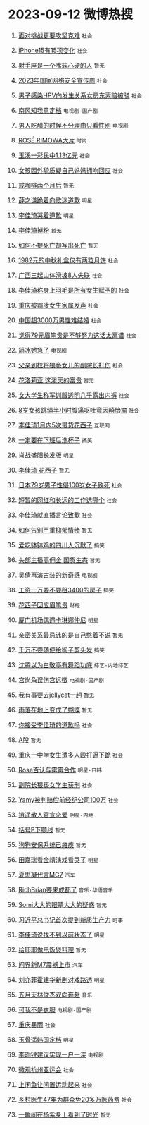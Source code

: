 # 2023-09-12 微博热搜 
1. [面对挑战更要攻坚克难](https://m.weibo.cn/search?containerid=100103type%3D1%26t%3D10%26q%3D%23%E9%9D%A2%E5%AF%B9%E6%8C%91%E6%88%98%E6%9B%B4%E8%A6%81%E6%94%BB%E5%9D%9A%E5%85%8B%E9%9A%BE%23&stream_entry_id=51&isnewpage=1&extparam=seat%3D1%26stream_entry_id%3D51%26c_type%3D51%26dgr%3D0%26cate%3D10103%26pos%3D0%26filter_type%3Drealtimehot%26display_time%3D1694469863%26pre_seqid%3D169446986375606468161) `社会` 

2. [iPhone15有15项变化](https://m.weibo.cn/search?containerid=100103type%3D1%26t%3D10%26q%3D%23iPhone15%E6%9C%8915%E9%A1%B9%E5%8F%98%E5%8C%96%23&stream_entry_id=31&isnewpage=1&extparam=seat%3D1%26stream_entry_id%3D31%26band_rank%3D1%26realpos%3D1%26flag%3D0%26lcate%3D5001%26c_type%3D31%26dgr%3D0%26cate%3D5001%26filter_type%3Drealtimehot%26pos%3D0%26q%3D%2523iPhone15%25E6%259C%258915%25E9%25A1%25B9%25E5%258F%2598%25E5%258C%2596%2523%26display_time%3D1694469863%26pre_seqid%3D169446986375606468161) `社会` 

3. [射手座是一个嘴软心硬的人](https://m.weibo.cn/search?containerid=100103type%3D1%26t%3D10%26q%3D%E5%B0%84%E6%89%8B%E5%BA%A7%E6%98%AF%E4%B8%80%E4%B8%AA%E5%98%B4%E8%BD%AF%E5%BF%83%E7%A1%AC%E7%9A%84%E4%BA%BA&stream_entry_id=31&isnewpage=1&extparam=seat%3D1%26stream_entry_id%3D31%26band_rank%3D2%26realpos%3D2%26flag%3D0%26lcate%3D5001%26c_type%3D31%26dgr%3D0%26cate%3D5001%26filter_type%3Drealtimehot%26pos%3D1%26q%3D%25E5%25B0%2584%25E6%2589%258B%25E5%25BA%25A7%25E6%2598%25AF%25E4%25B8%2580%25E4%25B8%25AA%25E5%2598%25B4%25E8%25BD%25AF%25E5%25BF%2583%25E7%25A1%25AC%25E7%259A%2584%25E4%25BA%25BA%26display_time%3D1694469863%26pre_seqid%3D169446986375606468161) `暂无` 

4. [2023年国家网络安全宣传周](https://m.weibo.cn/search?containerid=100103type%3D1%26t%3D10%26q%3D%232023%E5%B9%B4%E5%9B%BD%E5%AE%B6%E7%BD%91%E7%BB%9C%E5%AE%89%E5%85%A8%E5%AE%A3%E4%BC%A0%E5%91%A8%23&stream_entry_id=31&isnewpage=1&extparam=seat%3D1%26stream_entry_id%3D31%26band_rank%3D3%26realpos%3D3%26flag%3D0%26lcate%3D5001%26c_type%3D31%26dgr%3D0%26cate%3D5001%26filter_type%3Drealtimehot%26pos%3D2%26q%3D%25232023%25E5%25B9%25B4%25E5%259B%25BD%25E5%25AE%25B6%25E7%25BD%2591%25E7%25BB%259C%25E5%25AE%2589%25E5%2585%25A8%25E5%25AE%25A3%25E4%25BC%25A0%25E5%2591%25A8%2523%26display_time%3D1694469863%26pre_seqid%3D169446986375606468161) `社会` 

5. [男子感染HPV向发生关系女房东索赔被驳](https://m.weibo.cn/search?containerid=100103type%3D1%26t%3D10%26q%3D%23%E7%94%B7%E5%AD%90%E6%84%9F%E6%9F%93HPV%E5%90%91%E5%8F%91%E7%94%9F%E5%85%B3%E7%B3%BB%E5%A5%B3%E6%88%BF%E4%B8%9C%E7%B4%A2%E8%B5%94%E8%A2%AB%E9%A9%B3%23&stream_entry_id=31&isnewpage=1&extparam=seat%3D1%26stream_entry_id%3D31%26band_rank%3D4%26realpos%3D4%26flag%3D0%26lcate%3D5001%26c_type%3D31%26dgr%3D0%26cate%3D5001%26filter_type%3Drealtimehot%26pos%3D3%26q%3D%2523%25E7%2594%25B7%25E5%25AD%2590%25E6%2584%259F%25E6%259F%2593HPV%25E5%2590%2591%25E5%258F%2591%25E7%2594%259F%25E5%2585%25B3%25E7%25B3%25BB%25E5%25A5%25B3%25E6%2588%25BF%25E4%25B8%259C%25E7%25B4%25A2%25E8%25B5%2594%25E8%25A2%25AB%25E9%25A9%25B3%2523%26display_time%3D1694469863%26pre_seqid%3D169446986375606468161) `社会` 

6. [南风知我意定档](https://m.weibo.cn/search?containerid=100103type%3D1%26t%3D10%26q%3D%E5%8D%97%E9%A3%8E%E7%9F%A5%E6%88%91%E6%84%8F%E5%AE%9A%E6%A1%A3&stream_entry_id=31&isnewpage=1&extparam=seat%3D1%26stream_entry_id%3D31%26band_rank%3D5%26realpos%3D5%26flag%3D16%26lcate%3D5001%26c_type%3D31%26dgr%3D0%26cate%3D5001%26filter_type%3Drealtimehot%26pos%3D4%26q%3D%25E5%258D%2597%25E9%25A3%258E%25E7%259F%25A5%25E6%2588%2591%25E6%2584%258F%25E5%25AE%259A%25E6%25A1%25A3%26display_time%3D1694469863%26pre_seqid%3D169446986375606468161) `电视剧-国产剧` 

7. [男人吃醋的时候不分理由只看性别](https://m.weibo.cn/search?containerid=100103type%3D1%26t%3D10%26q%3D%23%E7%94%B7%E4%BA%BA%E5%90%83%E9%86%8B%E7%9A%84%E6%97%B6%E5%80%99%E4%B8%8D%E5%88%86%E7%90%86%E7%94%B1%E5%8F%AA%E7%9C%8B%E6%80%A7%E5%88%AB%23&stream_entry_id=31&isnewpage=1&extparam=seat%3D1%26stream_entry_id%3D31%26band_rank%3D6%26realpos%3D6%26flag%3D0%26lcate%3D5001%26c_type%3D31%26dgr%3D0%26cate%3D5001%26filter_type%3Drealtimehot%26pos%3D5%26q%3D%2523%25E7%2594%25B7%25E4%25BA%25BA%25E5%2590%2583%25E9%2586%258B%25E7%259A%2584%25E6%2597%25B6%25E5%2580%2599%25E4%25B8%258D%25E5%2588%2586%25E7%2590%2586%25E7%2594%25B1%25E5%258F%25AA%25E7%259C%258B%25E6%2580%25A7%25E5%2588%25AB%2523%26display_time%3D1694469863%26pre_seqid%3D169446986375606468161) `电视剧` 

8. [ROSÉ RIMOWA大片](https://m.weibo.cn/search?containerid=100103type%3D1%26t%3D10%26q%3D%23ROS%C3%89+RIMOWA%E5%A4%A7%E7%89%87%23&stream_entry_id=31&isnewpage=1&extparam=seat%3D1%26adid%3D203102%26stream_entry_id%3D31%26band_rank%3D7%26topic_ad%3D1%26lcate%3D5001%26dgr%3D0%26c_type%3D31%26is_ad_pos%3D1%26filter_type%3Drealtimehot%26q%3D%2523ROS%25C3%2589%2520RIMOWA%25E5%25A4%25A7%25E7%2589%2587%2523%26pos%3D6%26cate%3D5001%26display_time%3D1694469863%26pre_seqid%3D169446986375606468161) `时尚` 

9. [玉溪一彩民中1.13亿元](https://m.weibo.cn/search?containerid=100103type%3D1%26t%3D10%26q%3D%23%E7%8E%89%E6%BA%AA%E4%B8%80%E5%BD%A9%E6%B0%91%E4%B8%AD1.13%E4%BA%BF%E5%85%83%23&stream_entry_id=31&isnewpage=1&extparam=seat%3D1%26stream_entry_id%3D31%26band_rank%3D7%26realpos%3D7%26flag%3D0%26lcate%3D5001%26c_type%3D31%26dgr%3D0%26cate%3D5001%26filter_type%3Drealtimehot%26pos%3D7%26q%3D%2523%25E7%258E%2589%25E6%25BA%25AA%25E4%25B8%2580%25E5%25BD%25A9%25E6%25B0%2591%25E4%25B8%25AD1.13%25E4%25BA%25BF%25E5%2585%2583%2523%26display_time%3D1694469863%26pre_seqid%3D169446986375606468161) `社会` 

10. [女孩因外貌质疑自己妈妈拥吻回应](https://m.weibo.cn/search?containerid=100103type%3D1%26t%3D10%26q%3D%23%E5%A5%B3%E5%AD%A9%E5%9B%A0%E5%A4%96%E8%B2%8C%E8%B4%A8%E7%96%91%E8%87%AA%E5%B7%B1%E5%A6%88%E5%A6%88%E6%8B%A5%E5%90%BB%E5%9B%9E%E5%BA%94%23&stream_entry_id=31&isnewpage=1&extparam=seat%3D1%26stream_entry_id%3D31%26band_rank%3D8%26realpos%3D8%26flag%3D32768%26lcate%3D5001%26c_type%3D31%26dgr%3D0%26cate%3D5001%26filter_type%3Drealtimehot%26pos%3D8%26q%3D%2523%25E5%25A5%25B3%25E5%25AD%25A9%25E5%259B%25A0%25E5%25A4%2596%25E8%25B2%258C%25E8%25B4%25A8%25E7%2596%2591%25E8%2587%25AA%25E5%25B7%25B1%25E5%25A6%2588%25E5%25A6%2588%25E6%258B%25A5%25E5%2590%25BB%25E5%259B%259E%25E5%25BA%2594%2523%26display_time%3D1694469863%26pre_seqid%3D169446986375606468161) `社会` 

11. [戒咖啡两个月后](https://m.weibo.cn/search?containerid=100103type%3D1%26t%3D10%26q%3D%E6%88%92%E5%92%96%E5%95%A1%E4%B8%A4%E4%B8%AA%E6%9C%88%E5%90%8E&stream_entry_id=31&isnewpage=1&extparam=seat%3D1%26stream_entry_id%3D31%26band_rank%3D9%26realpos%3D9%26flag%3D0%26lcate%3D5001%26c_type%3D31%26dgr%3D0%26cate%3D5001%26filter_type%3Drealtimehot%26pos%3D9%26q%3D%25E6%2588%2592%25E5%2592%2596%25E5%2595%25A1%25E4%25B8%25A4%25E4%25B8%25AA%25E6%259C%2588%25E5%2590%258E%26display_time%3D1694469863%26pre_seqid%3D169446986375606468161) `暂无` 

12. [薛之谦跪着向歌迷道歉](https://m.weibo.cn/search?containerid=100103type%3D1%26t%3D10%26q%3D%23%E8%96%9B%E4%B9%8B%E8%B0%A6%E8%B7%AA%E7%9D%80%E5%90%91%E6%AD%8C%E8%BF%B7%E9%81%93%E6%AD%89%23&stream_entry_id=31&isnewpage=1&extparam=seat%3D1%26stream_entry_id%3D31%26band_rank%3D10%26realpos%3D10%26flag%3D0%26lcate%3D5001%26c_type%3D31%26dgr%3D0%26cate%3D5001%26filter_type%3Drealtimehot%26pos%3D10%26q%3D%2523%25E8%2596%259B%25E4%25B9%258B%25E8%25B0%25A6%25E8%25B7%25AA%25E7%259D%2580%25E5%2590%2591%25E6%25AD%258C%25E8%25BF%25B7%25E9%2581%2593%25E6%25AD%2589%2523%26display_time%3D1694469863%26pre_seqid%3D169446986375606468161) `明星` 

13. [李佳琦哭着道歉](https://m.weibo.cn/search?containerid=100103type%3D1%26t%3D10%26q%3D%23%E6%9D%8E%E4%BD%B3%E7%90%A6%E5%93%AD%E7%9D%80%E9%81%93%E6%AD%89%23&stream_entry_id=31&isnewpage=1&extparam=seat%3D1%26stream_entry_id%3D31%26band_rank%3D11%26realpos%3D11%26flag%3D2%26lcate%3D5001%26c_type%3D31%26dgr%3D0%26cate%3D5001%26filter_type%3Drealtimehot%26pos%3D11%26q%3D%2523%25E6%259D%258E%25E4%25BD%25B3%25E7%2590%25A6%25E5%2593%25AD%25E7%259D%2580%25E9%2581%2593%25E6%25AD%2589%2523%26display_time%3D1694469863%26pre_seqid%3D169446986375606468161) `明星` 

14. [李佳琦掉粉](https://m.weibo.cn/search?containerid=100103type%3D1%26t%3D10%26q%3D%E6%9D%8E%E4%BD%B3%E7%90%A6%E6%8E%89%E7%B2%89&stream_entry_id=31&isnewpage=1&extparam=seat%3D1%26stream_entry_id%3D31%26band_rank%3D12%26realpos%3D12%26flag%3D2%26lcate%3D5001%26c_type%3D31%26dgr%3D0%26cate%3D5001%26filter_type%3Drealtimehot%26pos%3D12%26q%3D%25E6%259D%258E%25E4%25BD%25B3%25E7%2590%25A6%25E6%258E%2589%25E7%25B2%2589%26display_time%3D1694469863%26pre_seqid%3D169446986375606468161) `暂无` 

15. [如何不提死亡却写出死亡](https://m.weibo.cn/search?containerid=100103type%3D1%26t%3D10%26q%3D%E5%A6%82%E4%BD%95%E4%B8%8D%E6%8F%90%E6%AD%BB%E4%BA%A1%E5%8D%B4%E5%86%99%E5%87%BA%E6%AD%BB%E4%BA%A1&stream_entry_id=31&isnewpage=1&extparam=seat%3D1%26stream_entry_id%3D31%26band_rank%3D13%26realpos%3D13%26flag%3D0%26lcate%3D5001%26c_type%3D31%26dgr%3D0%26cate%3D5001%26filter_type%3Drealtimehot%26pos%3D13%26q%3D%25E5%25A6%2582%25E4%25BD%2595%25E4%25B8%258D%25E6%258F%2590%25E6%25AD%25BB%25E4%25BA%25A1%25E5%258D%25B4%25E5%2586%2599%25E5%2587%25BA%25E6%25AD%25BB%25E4%25BA%25A1%26display_time%3D1694469863%26pre_seqid%3D169446986375606468161) `暂无` 

16. [1982元的中秋礼盒仅有两粒月饼](https://m.weibo.cn/search?containerid=100103type%3D1%26t%3D10%26q%3D%231982%E5%85%83%E7%9A%84%E4%B8%AD%E7%A7%8B%E7%A4%BC%E7%9B%92%E4%BB%85%E6%9C%89%E4%B8%A4%E7%B2%92%E6%9C%88%E9%A5%BC%23&stream_entry_id=31&isnewpage=1&extparam=seat%3D1%26stream_entry_id%3D31%26band_rank%3D14%26realpos%3D14%26flag%3D0%26lcate%3D5001%26c_type%3D31%26dgr%3D0%26cate%3D5001%26filter_type%3Drealtimehot%26pos%3D14%26q%3D%25231982%25E5%2585%2583%25E7%259A%2584%25E4%25B8%25AD%25E7%25A7%258B%25E7%25A4%25BC%25E7%259B%2592%25E4%25BB%2585%25E6%259C%2589%25E4%25B8%25A4%25E7%25B2%2592%25E6%259C%2588%25E9%25A5%25BC%2523%26display_time%3D1694469863%26pre_seqid%3D169446986375606468161) `社会` 

17. [广西三起山体滑坡8人失联](https://m.weibo.cn/search?containerid=100103type%3D1%26t%3D10%26q%3D%23%E5%B9%BF%E8%A5%BF%E4%B8%89%E8%B5%B7%E5%B1%B1%E4%BD%93%E6%BB%91%E5%9D%A18%E4%BA%BA%E5%A4%B1%E8%81%94%23&stream_entry_id=31&isnewpage=1&extparam=seat%3D1%26stream_entry_id%3D31%26band_rank%3D15%26realpos%3D15%26flag%3D0%26lcate%3D5001%26c_type%3D31%26dgr%3D0%26cate%3D5001%26filter_type%3Drealtimehot%26pos%3D15%26q%3D%2523%25E5%25B9%25BF%25E8%25A5%25BF%25E4%25B8%2589%25E8%25B5%25B7%25E5%25B1%25B1%25E4%25BD%2593%25E6%25BB%2591%25E5%259D%25A18%25E4%25BA%25BA%25E5%25A4%25B1%25E8%2581%2594%2523%26display_time%3D1694469863%26pre_seqid%3D169446986375606468161) `社会` 

18. [李佳琦称身上羽毛是所有女生赋予的](https://m.weibo.cn/search?containerid=100103type%3D1%26t%3D10%26q%3D%23%E6%9D%8E%E4%BD%B3%E7%90%A6%E7%A7%B0%E8%BA%AB%E4%B8%8A%E7%BE%BD%E6%AF%9B%E6%98%AF%E6%89%80%E6%9C%89%E5%A5%B3%E7%94%9F%E8%B5%8B%E4%BA%88%E7%9A%84%23&stream_entry_id=31&isnewpage=1&extparam=seat%3D1%26stream_entry_id%3D31%26band_rank%3D16%26realpos%3D16%26flag%3D2%26lcate%3D5001%26c_type%3D31%26dgr%3D0%26cate%3D5001%26filter_type%3Drealtimehot%26pos%3D16%26q%3D%2523%25E6%259D%258E%25E4%25BD%25B3%25E7%2590%25A6%25E7%25A7%25B0%25E8%25BA%25AB%25E4%25B8%258A%25E7%25BE%25BD%25E6%25AF%259B%25E6%2598%25AF%25E6%2589%2580%25E6%259C%2589%25E5%25A5%25B3%25E7%2594%259F%25E8%25B5%258B%25E4%25BA%2588%25E7%259A%2584%2523%26display_time%3D1694469863%26pre_seqid%3D169446986375606468161) `社会` 

19. [重庆被霸凌女生家属发声](https://m.weibo.cn/search?containerid=100103type%3D1%26t%3D10%26q%3D%23%E9%87%8D%E5%BA%86%E8%A2%AB%E9%9C%B8%E5%87%8C%E5%A5%B3%E7%94%9F%E5%AE%B6%E5%B1%9E%E5%8F%91%E5%A3%B0%23&stream_entry_id=31&isnewpage=1&extparam=seat%3D1%26stream_entry_id%3D31%26band_rank%3D17%26realpos%3D17%26flag%3D1%26lcate%3D5001%26c_type%3D31%26dgr%3D0%26cate%3D5001%26filter_type%3Drealtimehot%26pos%3D17%26q%3D%2523%25E9%2587%258D%25E5%25BA%2586%25E8%25A2%25AB%25E9%259C%25B8%25E5%2587%258C%25E5%25A5%25B3%25E7%2594%259F%25E5%25AE%25B6%25E5%25B1%259E%25E5%258F%2591%25E5%25A3%25B0%2523%26display_time%3D1694469863%26pre_seqid%3D169446986375606468161) `社会` 

20. [中国超3000万男性难结婚](https://m.weibo.cn/search?containerid=100103type%3D1%26t%3D10%26q%3D%23%E4%B8%AD%E5%9B%BD%E8%B6%853000%E4%B8%87%E7%94%B7%E6%80%A7%E9%9A%BE%E7%BB%93%E5%A9%9A%23&stream_entry_id=31&isnewpage=1&extparam=seat%3D1%26stream_entry_id%3D31%26band_rank%3D18%26realpos%3D18%26flag%3D0%26lcate%3D5001%26c_type%3D31%26dgr%3D0%26cate%3D5001%26filter_type%3Drealtimehot%26pos%3D18%26q%3D%2523%25E4%25B8%25AD%25E5%259B%25BD%25E8%25B6%25853000%25E4%25B8%2587%25E7%2594%25B7%25E6%2580%25A7%25E9%259A%25BE%25E7%25BB%2593%25E5%25A9%259A%2523%26display_time%3D1694469863%26pre_seqid%3D169446986375606468161) `社会` 

21. [觉得79元眉笔贵是不够努力这话太离谱](https://m.weibo.cn/search?containerid=100103type%3D1%26t%3D10%26q%3D%23%E8%A7%89%E5%BE%9779%E5%85%83%E7%9C%89%E7%AC%94%E8%B4%B5%E6%98%AF%E4%B8%8D%E5%A4%9F%E5%8A%AA%E5%8A%9B%E8%BF%99%E8%AF%9D%E5%A4%AA%E7%A6%BB%E8%B0%B1%23&stream_entry_id=31&isnewpage=1&extparam=seat%3D1%26stream_entry_id%3D31%26band_rank%3D19%26realpos%3D19%26flag%3D2%26lcate%3D5001%26c_type%3D31%26dgr%3D0%26cate%3D5001%26filter_type%3Drealtimehot%26pos%3D19%26q%3D%2523%25E8%25A7%2589%25E5%25BE%259779%25E5%2585%2583%25E7%259C%2589%25E7%25AC%2594%25E8%25B4%25B5%25E6%2598%25AF%25E4%25B8%258D%25E5%25A4%259F%25E5%258A%25AA%25E5%258A%259B%25E8%25BF%2599%25E8%25AF%259D%25E5%25A4%25AA%25E7%25A6%25BB%25E8%25B0%25B1%2523%26display_time%3D1694469863%26pre_seqid%3D169446986375606468161) `社会` 

22. [简冰她急了](https://m.weibo.cn/search?containerid=100103type%3D1%26t%3D10%26q%3D%23%E7%AE%80%E5%86%B0%E5%A5%B9%E6%80%A5%E4%BA%86%23&stream_entry_id=31&isnewpage=1&extparam=seat%3D1%26stream_entry_id%3D31%26band_rank%3D20%26realpos%3D20%26flag%3D0%26lcate%3D5001%26c_type%3D31%26dgr%3D0%26cate%3D5001%26filter_type%3Drealtimehot%26pos%3D20%26q%3D%2523%25E7%25AE%2580%25E5%2586%25B0%25E5%25A5%25B9%25E6%2580%25A5%25E4%25BA%2586%2523%26display_time%3D1694469863%26pre_seqid%3D169446986375606468161) `电视剧` 

23. [父亲到校将猥亵女儿的副院长打伤](https://m.weibo.cn/search?containerid=100103type%3D1%26t%3D10%26q%3D%23%E7%88%B6%E4%BA%B2%E5%88%B0%E6%A0%A1%E5%B0%86%E7%8C%A5%E4%BA%B5%E5%A5%B3%E5%84%BF%E7%9A%84%E5%89%AF%E9%99%A2%E9%95%BF%E6%89%93%E4%BC%A4%23&stream_entry_id=31&isnewpage=1&extparam=seat%3D1%26stream_entry_id%3D31%26band_rank%3D21%26realpos%3D21%26flag%3D2%26lcate%3D5001%26c_type%3D31%26dgr%3D0%26cate%3D5001%26filter_type%3Drealtimehot%26pos%3D21%26q%3D%2523%25E7%2588%25B6%25E4%25BA%25B2%25E5%2588%25B0%25E6%25A0%25A1%25E5%25B0%2586%25E7%258C%25A5%25E4%25BA%25B5%25E5%25A5%25B3%25E5%2584%25BF%25E7%259A%2584%25E5%2589%25AF%25E9%2599%25A2%25E9%2595%25BF%25E6%2589%2593%25E4%25BC%25A4%2523%26display_time%3D1694469863%26pre_seqid%3D169446986375606468161) `社会` 

24. [花洛莉亚 这泼天的富贵](https://m.weibo.cn/search?containerid=100103type%3D1%26t%3D10%26q%3D%E8%8A%B1%E6%B4%9B%E8%8E%89%E4%BA%9A+%E8%BF%99%E6%B3%BC%E5%A4%A9%E7%9A%84%E5%AF%8C%E8%B4%B5&stream_entry_id=31&isnewpage=1&extparam=seat%3D1%26stream_entry_id%3D31%26band_rank%3D22%26realpos%3D22%26flag%3D0%26lcate%3D5001%26c_type%3D31%26dgr%3D0%26cate%3D5001%26filter_type%3Drealtimehot%26pos%3D22%26q%3D%25E8%258A%25B1%25E6%25B4%259B%25E8%258E%2589%25E4%25BA%259A%2520%25E8%25BF%2599%25E6%25B3%25BC%25E5%25A4%25A9%25E7%259A%2584%25E5%25AF%258C%25E8%25B4%25B5%26display_time%3D1694469863%26pre_seqid%3D169446986375606468161) `暂无` 

25. [女大学生称军训服透明几乎露出内裤](https://m.weibo.cn/search?containerid=100103type%3D1%26t%3D10%26q%3D%23%E5%A5%B3%E5%A4%A7%E5%AD%A6%E7%94%9F%E7%A7%B0%E5%86%9B%E8%AE%AD%E6%9C%8D%E9%80%8F%E6%98%8E%E5%87%A0%E4%B9%8E%E9%9C%B2%E5%87%BA%E5%86%85%E8%A3%A4%23&stream_entry_id=31&isnewpage=1&extparam=seat%3D1%26stream_entry_id%3D31%26band_rank%3D23%26realpos%3D23%26flag%3D0%26lcate%3D5001%26c_type%3D31%26dgr%3D0%26cate%3D5001%26filter_type%3Drealtimehot%26pos%3D23%26q%3D%2523%25E5%25A5%25B3%25E5%25A4%25A7%25E5%25AD%25A6%25E7%2594%259F%25E7%25A7%25B0%25E5%2586%259B%25E8%25AE%25AD%25E6%259C%258D%25E9%2580%258F%25E6%2598%258E%25E5%2587%25A0%25E4%25B9%258E%25E9%259C%25B2%25E5%2587%25BA%25E5%2586%2585%25E8%25A3%25A4%2523%26display_time%3D1694469863%26pre_seqid%3D169446986375606468161) `社会` 

26. [8岁女孩跳绳半小时腹痛呕吐竟因畸胎瘤](https://m.weibo.cn/search?containerid=100103type%3D1%26t%3D10%26q%3D%238%E5%B2%81%E5%A5%B3%E5%AD%A9%E8%B7%B3%E7%BB%B3%E5%8D%8A%E5%B0%8F%E6%97%B6%E8%85%B9%E7%97%9B%E5%91%95%E5%90%90%E7%AB%9F%E5%9B%A0%E7%95%B8%E8%83%8E%E7%98%A4%23&stream_entry_id=31&isnewpage=1&extparam=seat%3D1%26stream_entry_id%3D31%26band_rank%3D24%26realpos%3D24%26flag%3D0%26lcate%3D5001%26c_type%3D31%26dgr%3D0%26cate%3D5001%26filter_type%3Drealtimehot%26pos%3D24%26q%3D%25238%25E5%25B2%2581%25E5%25A5%25B3%25E5%25AD%25A9%25E8%25B7%25B3%25E7%25BB%25B3%25E5%258D%258A%25E5%25B0%258F%25E6%2597%25B6%25E8%2585%25B9%25E7%2597%259B%25E5%2591%2595%25E5%2590%2590%25E7%25AB%259F%25E5%259B%25A0%25E7%2595%25B8%25E8%2583%258E%25E7%2598%25A4%2523%26display_time%3D1694469863%26pre_seqid%3D169446986375606468161) `社会` 

27. [李佳琦1月内5次带货花西子](https://m.weibo.cn/search?containerid=100103type%3D1%26t%3D10%26q%3D%23%E6%9D%8E%E4%BD%B3%E7%90%A61%E6%9C%88%E5%86%855%E6%AC%A1%E5%B8%A6%E8%B4%A7%E8%8A%B1%E8%A5%BF%E5%AD%90%23&stream_entry_id=31&isnewpage=1&extparam=seat%3D1%26stream_entry_id%3D31%26band_rank%3D25%26realpos%3D25%26flag%3D0%26lcate%3D5001%26c_type%3D31%26dgr%3D0%26cate%3D5001%26filter_type%3Drealtimehot%26pos%3D25%26q%3D%2523%25E6%259D%258E%25E4%25BD%25B3%25E7%2590%25A61%25E6%259C%2588%25E5%2586%25855%25E6%25AC%25A1%25E5%25B8%25A6%25E8%25B4%25A7%25E8%258A%25B1%25E8%25A5%25BF%25E5%25AD%2590%2523%26display_time%3D1694469863%26pre_seqid%3D169446986375606468161) `互联网` 

28. [一定要在下班后洗杯子](https://m.weibo.cn/search?containerid=100103type%3D1%26t%3D10%26q%3D%23%E4%B8%80%E5%AE%9A%E8%A6%81%E5%9C%A8%E4%B8%8B%E7%8F%AD%E5%90%8E%E6%B4%97%E6%9D%AF%E5%AD%90%23&stream_entry_id=31&isnewpage=1&extparam=seat%3D1%26stream_entry_id%3D31%26band_rank%3D26%26realpos%3D26%26flag%3D0%26lcate%3D5001%26c_type%3D31%26dgr%3D0%26cate%3D5001%26filter_type%3Drealtimehot%26pos%3D26%26q%3D%2523%25E4%25B8%2580%25E5%25AE%259A%25E8%25A6%2581%25E5%259C%25A8%25E4%25B8%258B%25E7%258F%25AD%25E5%2590%258E%25E6%25B4%2597%25E6%259D%25AF%25E5%25AD%2590%2523%26display_time%3D1694469863%26pre_seqid%3D169446986375606468161) `搞笑` 

29. [肖战盛阳长发版](https://m.weibo.cn/search?containerid=100103type%3D1%26t%3D10%26q%3D%23%E8%82%96%E6%88%98%E7%9B%9B%E9%98%B3%E9%95%BF%E5%8F%91%E7%89%88%23&stream_entry_id=31&isnewpage=1&extparam=seat%3D1%26stream_entry_id%3D31%26band_rank%3D27%26realpos%3D27%26flag%3D0%26lcate%3D5001%26c_type%3D31%26dgr%3D0%26cate%3D5001%26filter_type%3Drealtimehot%26pos%3D27%26q%3D%2523%25E8%2582%2596%25E6%2588%2598%25E7%259B%259B%25E9%2598%25B3%25E9%2595%25BF%25E5%258F%2591%25E7%2589%2588%2523%26display_time%3D1694469863%26pre_seqid%3D169446986375606468161) `明星` 

30. [李佳琦 花西子](https://m.weibo.cn/search?containerid=100103type%3D1%26t%3D10%26q%3D%E6%9D%8E%E4%BD%B3%E7%90%A6+%E8%8A%B1%E8%A5%BF%E5%AD%90&stream_entry_id=31&isnewpage=1&extparam=seat%3D1%26stream_entry_id%3D31%26band_rank%3D28%26realpos%3D28%26flag%3D0%26lcate%3D5001%26c_type%3D31%26dgr%3D0%26cate%3D5001%26filter_type%3Drealtimehot%26pos%3D28%26q%3D%25E6%259D%258E%25E4%25BD%25B3%25E7%2590%25A6%2520%25E8%258A%25B1%25E8%25A5%25BF%25E5%25AD%2590%26display_time%3D1694469863%26pre_seqid%3D169446986375606468161) `暂无` 

31. [日本79岁男子性侵100岁女子致死](https://m.weibo.cn/search?containerid=100103type%3D1%26t%3D10%26q%3D%23%E6%97%A5%E6%9C%AC79%E5%B2%81%E7%94%B7%E5%AD%90%E6%80%A7%E4%BE%B5100%E5%B2%81%E5%A5%B3%E5%AD%90%E8%87%B4%E6%AD%BB%23&stream_entry_id=31&isnewpage=1&extparam=seat%3D1%26stream_entry_id%3D31%26band_rank%3D29%26realpos%3D29%26flag%3D0%26lcate%3D5001%26c_type%3D31%26dgr%3D0%26cate%3D5001%26filter_type%3Drealtimehot%26pos%3D29%26q%3D%2523%25E6%2597%25A5%25E6%259C%25AC79%25E5%25B2%2581%25E7%2594%25B7%25E5%25AD%2590%25E6%2580%25A7%25E4%25BE%25B5100%25E5%25B2%2581%25E5%25A5%25B3%25E5%25AD%2590%25E8%2587%25B4%25E6%25AD%25BB%2523%26display_time%3D1694469863%26pre_seqid%3D169446986375606468161) `社会` 

32. [短暂的网红和长远的工作选哪个](https://m.weibo.cn/search?containerid=100103type%3D1%26t%3D10%26q%3D%23%E7%9F%AD%E6%9A%82%E7%9A%84%E7%BD%91%E7%BA%A2%E5%92%8C%E9%95%BF%E8%BF%9C%E7%9A%84%E5%B7%A5%E4%BD%9C%E9%80%89%E5%93%AA%E4%B8%AA%23&stream_entry_id=31&isnewpage=1&extparam=seat%3D1%26stream_entry_id%3D31%26band_rank%3D30%26realpos%3D30%26flag%3D1%26lcate%3D5001%26c_type%3D31%26dgr%3D0%26cate%3D5001%26filter_type%3Drealtimehot%26pos%3D30%26q%3D%2523%25E7%259F%25AD%25E6%259A%2582%25E7%259A%2584%25E7%25BD%2591%25E7%25BA%25A2%25E5%2592%258C%25E9%2595%25BF%25E8%25BF%259C%25E7%259A%2584%25E5%25B7%25A5%25E4%25BD%259C%25E9%2580%2589%25E5%2593%25AA%25E4%25B8%25AA%2523%26display_time%3D1694469863%26pre_seqid%3D169446986375606468161) `社会` 

33. [李佳琦就直播言论致歉](https://m.weibo.cn/search?containerid=100103type%3D1%26t%3D10%26q%3D%23%E6%9D%8E%E4%BD%B3%E7%90%A6%E5%B0%B1%E7%9B%B4%E6%92%AD%E8%A8%80%E8%AE%BA%E8%87%B4%E6%AD%89%23&stream_entry_id=31&isnewpage=1&extparam=seat%3D1%26stream_entry_id%3D31%26band_rank%3D31%26realpos%3D31%26flag%3D0%26lcate%3D5001%26c_type%3D31%26dgr%3D0%26cate%3D5001%26filter_type%3Drealtimehot%26pos%3D31%26q%3D%2523%25E6%259D%258E%25E4%25BD%25B3%25E7%2590%25A6%25E5%25B0%25B1%25E7%259B%25B4%25E6%2592%25AD%25E8%25A8%2580%25E8%25AE%25BA%25E8%2587%25B4%25E6%25AD%2589%2523%26display_time%3D1694469863%26pre_seqid%3D169446986375606468161) `社会` 

34. [如何告别严重抑郁情绪](https://m.weibo.cn/search?containerid=100103type%3D1%26t%3D10%26q%3D%E5%A6%82%E4%BD%95%E5%91%8A%E5%88%AB%E4%B8%A5%E9%87%8D%E6%8A%91%E9%83%81%E6%83%85%E7%BB%AA&stream_entry_id=31&isnewpage=1&extparam=seat%3D1%26stream_entry_id%3D31%26band_rank%3D32%26realpos%3D32%26flag%3D0%26lcate%3D5001%26c_type%3D31%26dgr%3D0%26cate%3D5001%26filter_type%3Drealtimehot%26pos%3D32%26q%3D%25E5%25A6%2582%25E4%25BD%2595%25E5%2591%258A%25E5%2588%25AB%25E4%25B8%25A5%25E9%2587%258D%25E6%258A%2591%25E9%2583%2581%25E6%2583%2585%25E7%25BB%25AA%26display_time%3D1694469863%26pre_seqid%3D169446986375606468161) `暂无` 

35. [爱吃钵钵鸡的四川人沉默了](https://m.weibo.cn/search?containerid=100103type%3D1%26t%3D10%26q%3D%23%E7%88%B1%E5%90%83%E9%92%B5%E9%92%B5%E9%B8%A1%E7%9A%84%E5%9B%9B%E5%B7%9D%E4%BA%BA%E6%B2%89%E9%BB%98%E4%BA%86%23&stream_entry_id=31&isnewpage=1&extparam=seat%3D1%26stream_entry_id%3D31%26band_rank%3D33%26realpos%3D33%26flag%3D0%26lcate%3D5001%26c_type%3D31%26dgr%3D0%26cate%3D5001%26filter_type%3Drealtimehot%26pos%3D33%26q%3D%2523%25E7%2588%25B1%25E5%2590%2583%25E9%2592%25B5%25E9%2592%25B5%25E9%25B8%25A1%25E7%259A%2584%25E5%259B%259B%25E5%25B7%259D%25E4%25BA%25BA%25E6%25B2%2589%25E9%25BB%2598%25E4%25BA%2586%2523%26display_time%3D1694469863%26pre_seqid%3D169446986375606468161) `搞笑` 

36. [头部主播高佣金 国货生态](https://m.weibo.cn/search?containerid=100103type%3D1%26t%3D10%26q%3D%E5%A4%B4%E9%83%A8%E4%B8%BB%E6%92%AD%E9%AB%98%E4%BD%A3%E9%87%91+%E5%9B%BD%E8%B4%A7%E7%94%9F%E6%80%81&stream_entry_id=31&isnewpage=1&extparam=seat%3D1%26stream_entry_id%3D31%26band_rank%3D34%26realpos%3D34%26flag%3D0%26lcate%3D5001%26c_type%3D31%26dgr%3D0%26cate%3D5001%26filter_type%3Drealtimehot%26pos%3D34%26q%3D%25E5%25A4%25B4%25E9%2583%25A8%25E4%25B8%25BB%25E6%2592%25AD%25E9%25AB%2598%25E4%25BD%25A3%25E9%2587%2591%2520%25E5%259B%25BD%25E8%25B4%25A7%25E7%2594%259F%25E6%2580%2581%26display_time%3D1694469863%26pre_seqid%3D169446986375606468161) `暂无` 

37. [吴倩再演古装的新奇感](https://m.weibo.cn/search?containerid=100103type%3D1%26t%3D10%26q%3D%23%E5%90%B4%E5%80%A9%E5%86%8D%E6%BC%94%E5%8F%A4%E8%A3%85%E7%9A%84%E6%96%B0%E5%A5%87%E6%84%9F%23&stream_entry_id=31&isnewpage=1&extparam=seat%3D1%26stream_entry_id%3D31%26band_rank%3D35%26realpos%3D35%26flag%3D0%26lcate%3D5001%26c_type%3D31%26dgr%3D0%26cate%3D5001%26filter_type%3Drealtimehot%26pos%3D35%26q%3D%2523%25E5%2590%25B4%25E5%2580%25A9%25E5%2586%258D%25E6%25BC%2594%25E5%258F%25A4%25E8%25A3%2585%25E7%259A%2584%25E6%2596%25B0%25E5%25A5%2587%25E6%2584%259F%2523%26display_time%3D1694469863%26pre_seqid%3D169446986375606468161) `电视剧` 

38. [工资一万要不要租3400的房子](https://m.weibo.cn/search?containerid=100103type%3D1%26t%3D10%26q%3D%23%E5%B7%A5%E8%B5%84%E4%B8%80%E4%B8%87%E8%A6%81%E4%B8%8D%E8%A6%81%E7%A7%9F3400%E7%9A%84%E6%88%BF%E5%AD%90%23&stream_entry_id=31&isnewpage=1&extparam=seat%3D1%26stream_entry_id%3D31%26band_rank%3D36%26realpos%3D36%26flag%3D0%26lcate%3D5001%26c_type%3D31%26dgr%3D0%26cate%3D5001%26filter_type%3Drealtimehot%26pos%3D36%26q%3D%2523%25E5%25B7%25A5%25E8%25B5%2584%25E4%25B8%2580%25E4%25B8%2587%25E8%25A6%2581%25E4%25B8%258D%25E8%25A6%2581%25E7%25A7%259F3400%25E7%259A%2584%25E6%2588%25BF%25E5%25AD%2590%2523%26display_time%3D1694469863%26pre_seqid%3D169446986375606468161) `搞笑` 

39. [花西子回应眉笔贵](https://m.weibo.cn/search?containerid=100103type%3D1%26t%3D10%26q%3D%23%E8%8A%B1%E8%A5%BF%E5%AD%90%E5%9B%9E%E5%BA%94%E7%9C%89%E7%AC%94%E8%B4%B5%23&stream_entry_id=31&isnewpage=1&extparam=seat%3D1%26stream_entry_id%3D31%26band_rank%3D37%26realpos%3D37%26flag%3D0%26lcate%3D5001%26c_type%3D31%26dgr%3D0%26cate%3D5001%26filter_type%3Drealtimehot%26pos%3D37%26q%3D%2523%25E8%258A%25B1%25E8%25A5%25BF%25E5%25AD%2590%25E5%259B%259E%25E5%25BA%2594%25E7%259C%2589%25E7%25AC%2594%25E8%25B4%25B5%2523%26display_time%3D1694469863%26pre_seqid%3D169446986375606468161) `财经` 

40. [厦门机场偶遇卡琳娜仲尼](https://m.weibo.cn/search?containerid=100103type%3D1%26t%3D10%26q%3D%23%E5%8E%A6%E9%97%A8%E6%9C%BA%E5%9C%BA%E5%81%B6%E9%81%87%E5%8D%A1%E7%90%B3%E5%A8%9C%E4%BB%B2%E5%B0%BC%23&stream_entry_id=31&isnewpage=1&extparam=seat%3D1%26stream_entry_id%3D31%26band_rank%3D38%26realpos%3D38%26flag%3D0%26lcate%3D5001%26c_type%3D31%26dgr%3D0%26cate%3D5001%26filter_type%3Drealtimehot%26pos%3D38%26q%3D%2523%25E5%258E%25A6%25E9%2597%25A8%25E6%259C%25BA%25E5%259C%25BA%25E5%2581%25B6%25E9%2581%2587%25E5%258D%25A1%25E7%2590%25B3%25E5%25A8%259C%25E4%25BB%25B2%25E5%25B0%25BC%2523%26display_time%3D1694469863%26pre_seqid%3D169446986375606468161) `明星` 

41. [亲密关系最忌讳的是自己憋着不说](https://m.weibo.cn/search?containerid=100103type%3D1%26t%3D10%26q%3D%E4%BA%B2%E5%AF%86%E5%85%B3%E7%B3%BB%E6%9C%80%E5%BF%8C%E8%AE%B3%E7%9A%84%E6%98%AF%E8%87%AA%E5%B7%B1%E6%86%8B%E7%9D%80%E4%B8%8D%E8%AF%B4&stream_entry_id=31&isnewpage=1&extparam=seat%3D1%26stream_entry_id%3D31%26band_rank%3D39%26realpos%3D39%26flag%3D0%26lcate%3D5001%26c_type%3D31%26dgr%3D0%26cate%3D5001%26filter_type%3Drealtimehot%26pos%3D39%26q%3D%25E4%25BA%25B2%25E5%25AF%2586%25E5%2585%25B3%25E7%25B3%25BB%25E6%259C%2580%25E5%25BF%258C%25E8%25AE%25B3%25E7%259A%2584%25E6%2598%25AF%25E8%2587%25AA%25E5%25B7%25B1%25E6%2586%258B%25E7%259D%2580%25E4%25B8%258D%25E8%25AF%25B4%26display_time%3D1694469863%26pre_seqid%3D169446986375606468161) `暂无` 

42. [千万不要随便给狗子剪头发](https://m.weibo.cn/search?containerid=100103type%3D1%26t%3D10%26q%3D%23%E5%8D%83%E4%B8%87%E4%B8%8D%E8%A6%81%E9%9A%8F%E4%BE%BF%E7%BB%99%E7%8B%97%E5%AD%90%E5%89%AA%E5%A4%B4%E5%8F%91%23&stream_entry_id=31&isnewpage=1&extparam=seat%3D1%26stream_entry_id%3D31%26band_rank%3D40%26realpos%3D40%26flag%3D0%26lcate%3D5001%26c_type%3D31%26dgr%3D0%26cate%3D5001%26filter_type%3Drealtimehot%26pos%3D40%26q%3D%2523%25E5%258D%2583%25E4%25B8%2587%25E4%25B8%258D%25E8%25A6%2581%25E9%259A%258F%25E4%25BE%25BF%25E7%25BB%2599%25E7%258B%2597%25E5%25AD%2590%25E5%2589%25AA%25E5%25A4%25B4%25E5%258F%2591%2523%26display_time%3D1694469863%26pre_seqid%3D169446986375606468161) `搞笑` 

43. [沈腾以为白敬亭有舞蹈功底](https://m.weibo.cn/search?containerid=100103type%3D1%26t%3D10%26q%3D%23%E6%B2%88%E8%85%BE%E4%BB%A5%E4%B8%BA%E7%99%BD%E6%95%AC%E4%BA%AD%E6%9C%89%E8%88%9E%E8%B9%88%E5%8A%9F%E5%BA%95%23&stream_entry_id=31&isnewpage=1&extparam=seat%3D1%26stream_entry_id%3D31%26band_rank%3D41%26realpos%3D41%26flag%3D0%26lcate%3D5001%26c_type%3D31%26dgr%3D0%26cate%3D5001%26filter_type%3Drealtimehot%26pos%3D41%26q%3D%2523%25E6%25B2%2588%25E8%2585%25BE%25E4%25BB%25A5%25E4%25B8%25BA%25E7%2599%25BD%25E6%2595%25AC%25E4%25BA%25AD%25E6%259C%2589%25E8%2588%259E%25E8%25B9%2588%25E5%258A%259F%25E5%25BA%2595%2523%26display_time%3D1694469863%26pre_seqid%3D169446986375606468161) `综艺-内地综艺` 

44. [宫尚角误伤宫远徵](https://m.weibo.cn/search?containerid=100103type%3D1%26t%3D10%26q%3D%23%E5%AE%AB%E5%B0%9A%E8%A7%92%E8%AF%AF%E4%BC%A4%E5%AE%AB%E8%BF%9C%E5%BE%B5%23&stream_entry_id=31&isnewpage=1&extparam=seat%3D1%26stream_entry_id%3D31%26band_rank%3D42%26realpos%3D42%26flag%3D0%26lcate%3D5001%26c_type%3D31%26dgr%3D0%26cate%3D5001%26filter_type%3Drealtimehot%26pos%3D42%26q%3D%2523%25E5%25AE%25AB%25E5%25B0%259A%25E8%25A7%2592%25E8%25AF%25AF%25E4%25BC%25A4%25E5%25AE%25AB%25E8%25BF%259C%25E5%25BE%25B5%2523%26display_time%3D1694469863%26pre_seqid%3D169446986375606468161) `电视剧-国产剧` 

45. [我有事要去jellycat一趟](https://m.weibo.cn/search?containerid=100103type%3D1%26t%3D10%26q%3D%E6%88%91%E6%9C%89%E4%BA%8B%E8%A6%81%E5%8E%BBjellycat%E4%B8%80%E8%B6%9F&stream_entry_id=31&isnewpage=1&extparam=seat%3D1%26stream_entry_id%3D31%26band_rank%3D43%26realpos%3D43%26flag%3D0%26lcate%3D5001%26c_type%3D31%26dgr%3D0%26cate%3D5001%26filter_type%3Drealtimehot%26pos%3D43%26q%3D%25E6%2588%2591%25E6%259C%2589%25E4%25BA%258B%25E8%25A6%2581%25E5%258E%25BBjellycat%25E4%25B8%2580%25E8%25B6%259F%26display_time%3D1694469863%26pre_seqid%3D169446986375606468161) `暂无` 

46. [雨落在地上变成了蝴蝶](https://m.weibo.cn/search?containerid=100103type%3D1%26t%3D10%26q%3D%E9%9B%A8%E8%90%BD%E5%9C%A8%E5%9C%B0%E4%B8%8A%E5%8F%98%E6%88%90%E4%BA%86%E8%9D%B4%E8%9D%B6&stream_entry_id=31&isnewpage=1&extparam=seat%3D1%26stream_entry_id%3D31%26band_rank%3D44%26realpos%3D44%26flag%3D0%26lcate%3D5001%26c_type%3D31%26dgr%3D0%26cate%3D5001%26filter_type%3Drealtimehot%26pos%3D44%26q%3D%25E9%259B%25A8%25E8%2590%25BD%25E5%259C%25A8%25E5%259C%25B0%25E4%25B8%258A%25E5%258F%2598%25E6%2588%2590%25E4%25BA%2586%25E8%259D%25B4%25E8%259D%25B6%26display_time%3D1694469863%26pre_seqid%3D169446986375606468161) `暂无` 

47. [你接受李佳琦的道歉吗](https://m.weibo.cn/search?containerid=100103type%3D1%26t%3D10%26q%3D%23%E4%BD%A0%E6%8E%A5%E5%8F%97%E6%9D%8E%E4%BD%B3%E7%90%A6%E7%9A%84%E9%81%93%E6%AD%89%E5%90%97%23&stream_entry_id=31&isnewpage=1&extparam=seat%3D1%26stream_entry_id%3D31%26band_rank%3D45%26realpos%3D45%26flag%3D0%26lcate%3D5001%26c_type%3D31%26dgr%3D0%26cate%3D5001%26filter_type%3Drealtimehot%26pos%3D45%26q%3D%2523%25E4%25BD%25A0%25E6%258E%25A5%25E5%258F%2597%25E6%259D%258E%25E4%25BD%25B3%25E7%2590%25A6%25E7%259A%2584%25E9%2581%2593%25E6%25AD%2589%25E5%2590%2597%2523%26display_time%3D1694469863%26pre_seqid%3D169446986375606468161) `社会` 

48. [A股](https://m.weibo.cn/search?containerid=100103type%3D1%26t%3D10%26q%3DA%E8%82%A1&stream_entry_id=31&isnewpage=1&extparam=seat%3D1%26stream_entry_id%3D31%26band_rank%3D46%26realpos%3D46%26flag%3D0%26lcate%3D5001%26c_type%3D31%26dgr%3D0%26cate%3D5001%26filter_type%3Drealtimehot%26pos%3D46%26q%3DA%25E8%2582%25A1%26display_time%3D1694469863%26pre_seqid%3D169446986375606468161) `暂无` 

49. [重庆一中学女生遭多人殴打逼下跪](https://m.weibo.cn/search?containerid=100103type%3D1%26t%3D10%26q%3D%23%E9%87%8D%E5%BA%86%E4%B8%80%E4%B8%AD%E5%AD%A6%E5%A5%B3%E7%94%9F%E9%81%AD%E5%A4%9A%E4%BA%BA%E6%AE%B4%E6%89%93%E9%80%BC%E4%B8%8B%E8%B7%AA%23&stream_entry_id=31&isnewpage=1&extparam=seat%3D1%26stream_entry_id%3D31%26band_rank%3D47%26realpos%3D47%26flag%3D1%26lcate%3D5001%26c_type%3D31%26dgr%3D0%26cate%3D5001%26filter_type%3Drealtimehot%26pos%3D47%26q%3D%2523%25E9%2587%258D%25E5%25BA%2586%25E4%25B8%2580%25E4%25B8%25AD%25E5%25AD%25A6%25E5%25A5%25B3%25E7%2594%259F%25E9%2581%25AD%25E5%25A4%259A%25E4%25BA%25BA%25E6%25AE%25B4%25E6%2589%2593%25E9%2580%25BC%25E4%25B8%258B%25E8%25B7%25AA%2523%26display_time%3D1694469863%26pre_seqid%3D169446986375606468161) `社会` 

50. [Rose否认与霉霉合作](https://m.weibo.cn/search?containerid=100103type%3D1%26t%3D10%26q%3D%23Rose%E5%90%A6%E8%AE%A4%E4%B8%8E%E9%9C%89%E9%9C%89%E5%90%88%E4%BD%9C%23&stream_entry_id=31&isnewpage=1&extparam=seat%3D1%26stream_entry_id%3D31%26band_rank%3D48%26realpos%3D48%26flag%3D0%26lcate%3D5001%26c_type%3D31%26dgr%3D0%26cate%3D5001%26filter_type%3Drealtimehot%26pos%3D48%26q%3D%2523Rose%25E5%2590%25A6%25E8%25AE%25A4%25E4%25B8%258E%25E9%259C%2589%25E9%259C%2589%25E5%2590%2588%25E4%25BD%259C%2523%26display_time%3D1694469863%26pre_seqid%3D169446986375606468161) `明星-日韩` 

51. [副院长猥亵女学生获刑](https://m.weibo.cn/search?containerid=100103type%3D1%26t%3D10%26q%3D%23%E5%89%AF%E9%99%A2%E9%95%BF%E7%8C%A5%E4%BA%B5%E5%A5%B3%E5%AD%A6%E7%94%9F%E8%8E%B7%E5%88%91%23&stream_entry_id=31&isnewpage=1&extparam=seat%3D1%26stream_entry_id%3D31%26band_rank%3D49%26realpos%3D49%26flag%3D0%26lcate%3D5001%26c_type%3D31%26dgr%3D0%26cate%3D5001%26filter_type%3Drealtimehot%26pos%3D49%26q%3D%2523%25E5%2589%25AF%25E9%2599%25A2%25E9%2595%25BF%25E7%258C%25A5%25E4%25BA%25B5%25E5%25A5%25B3%25E5%25AD%25A6%25E7%2594%259F%25E8%258E%25B7%25E5%2588%2591%2523%26display_time%3D1694469863%26pre_seqid%3D169446986375606468161) `社会` 

52. [Yamy被判赔偿前经纪公司100万](https://m.weibo.cn/search?containerid=100103type%3D1%26t%3D10%26q%3D%23Yamy%E8%A2%AB%E5%88%A4%E8%B5%94%E5%81%BF%E5%89%8D%E7%BB%8F%E7%BA%AA%E5%85%AC%E5%8F%B8100%E4%B8%87%23&stream_entry_id=31&isnewpage=1&extparam=seat%3D1%26stream_entry_id%3D31%26band_rank%3D50%26realpos%3D50%26flag%3D0%26lcate%3D5001%26c_type%3D31%26dgr%3D0%26cate%3D5001%26filter_type%3Drealtimehot%26pos%3D50%26q%3D%2523Yamy%25E8%25A2%25AB%25E5%2588%25A4%25E8%25B5%2594%25E5%2581%25BF%25E5%2589%258D%25E7%25BB%258F%25E7%25BA%25AA%25E5%2585%25AC%25E5%258F%25B8100%25E4%25B8%2587%2523%26display_time%3D1694469863%26pre_seqid%3D169446986375606468161) `社会` 

53. [逍遥散人官宣恋爱](https://m.weibo.cn/search?containerid=100103type%3D1%26t%3D10%26q%3D%23%E9%80%8D%E9%81%A5%E6%95%A3%E4%BA%BA%E5%AE%98%E5%AE%A3%E6%81%8B%E7%88%B1%23&stream_entry_id=31&isnewpage=1&extparam=seat%3D1%26stream_entry_id%3D31%26dgr%3D0%26flag%3D0%26realpos%3D35%26lcate%3D5001%26c_type%3D31%26cate%3D5001%26band_rank%3D35%26filter_type%3Drealtimehot%26pos%3D34%26q%3D%2523%25E9%2580%258D%25E9%2581%25A5%25E6%2595%25A3%25E4%25BA%25BA%25E5%25AE%2598%25E5%25AE%25A3%25E6%2581%258B%25E7%2588%25B1%2523%26display_time%3D1694466239%26pre_seqid%3D16944662396140816475) `明星-内地` 

54. [括号P下颚线](https://m.weibo.cn/search?containerid=100103type%3D1%26t%3D10%26q%3D%E6%8B%AC%E5%8F%B7P%E4%B8%8B%E9%A2%9A%E7%BA%BF&stream_entry_id=31&isnewpage=1&extparam=seat%3D1%26stream_entry_id%3D31%26dgr%3D0%26flag%3D0%26realpos%3D48%26lcate%3D5001%26c_type%3D31%26cate%3D5001%26band_rank%3D48%26filter_type%3Drealtimehot%26pos%3D47%26q%3D%25E6%258B%25AC%25E5%258F%25B7P%25E4%25B8%258B%25E9%25A2%259A%25E7%25BA%25BF%26display_time%3D1694466239%26pre_seqid%3D16944662396140816475) `暂无` 

55. [狗狗安保系统已瘫痪](https://m.weibo.cn/search?containerid=100103type%3D1%26t%3D10%26q%3D%E7%8B%97%E7%8B%97%E5%AE%89%E4%BF%9D%E7%B3%BB%E7%BB%9F%E5%B7%B2%E7%98%AB%E7%97%AA&stream_entry_id=31&isnewpage=1&extparam=seat%3D1%26stream_entry_id%3D31%26dgr%3D0%26flag%3D0%26realpos%3D49%26lcate%3D5001%26c_type%3D31%26cate%3D5001%26band_rank%3D49%26filter_type%3Drealtimehot%26pos%3D48%26q%3D%25E7%258B%2597%25E7%258B%2597%25E5%25AE%2589%25E4%25BF%259D%25E7%25B3%25BB%25E7%25BB%259F%25E5%25B7%25B2%25E7%2598%25AB%25E7%2597%25AA%26display_time%3D1694466239%26pre_seqid%3D16944662396140816475) `暂无` 

56. [田嘉瑞看金靖演戏看哭了](https://m.weibo.cn/search?containerid=100103type%3D1%26t%3D10%26q%3D%23%E7%94%B0%E5%98%89%E7%91%9E%E7%9C%8B%E9%87%91%E9%9D%96%E6%BC%94%E6%88%8F%E7%9C%8B%E5%93%AD%E4%BA%86%23&stream_entry_id=31&isnewpage=1&extparam=seat%3D1%26stream_entry_id%3D31%26dgr%3D0%26flag%3D0%26realpos%3D50%26lcate%3D5001%26c_type%3D31%26cate%3D5001%26band_rank%3D50%26filter_type%3Drealtimehot%26pos%3D49%26q%3D%2523%25E7%2594%25B0%25E5%2598%2589%25E7%2591%259E%25E7%259C%258B%25E9%2587%2591%25E9%259D%2596%25E6%25BC%2594%25E6%2588%258F%25E7%259C%258B%25E5%2593%25AD%25E4%25BA%2586%2523%26display_time%3D1694466239%26pre_seqid%3D16944662396140816475) `明星` 

57. [夏思凝代言MG7](https://m.weibo.cn/search?containerid=100103type%3D1%26t%3D10%26q%3D%23%E5%A4%8F%E6%80%9D%E5%87%9D%E4%BB%A3%E8%A8%80MG7%23&stream_entry_id=31&isnewpage=1&extparam=seat%3D1%26adid%3D202868%26cate%3D5001%26filter_type%3Drealtimehot%26stream_entry_id%3D31%26dgr%3D0%26lcate%3D5001%26is_ad_pos%3D1%26pos%3D3%26topic_ad%3D1%26q%3D%2523%25E5%25A4%258F%25E6%2580%259D%25E5%2587%259D%25E4%25BB%25A3%25E8%25A8%2580MG7%2523%26band_rank%3D4%26c_type%3D31%26display_time%3D1694462660%26pre_seqid%3D1694462660015018430133) `汽车` 

58. [RichBrian要来成都了](https://m.weibo.cn/search?containerid=100103type%3D1%26t%3D10%26q%3D%23RichBrian%E8%A6%81%E6%9D%A5%E6%88%90%E9%83%BD%E4%BA%86%23&stream_entry_id=31&isnewpage=1&extparam=seat%3D1%26cate%3D5001%26filter_type%3Drealtimehot%26stream_entry_id%3D31%26flag%3D0%26lcate%3D5001%26realpos%3D49%26dgr%3D0%26pos%3D49%26q%3D%2523RichBrian%25E8%25A6%2581%25E6%259D%25A5%25E6%2588%2590%25E9%2583%25BD%25E4%25BA%2586%2523%26band_rank%3D49%26c_type%3D31%26display_time%3D1694462660%26pre_seqid%3D1694462660015018430133) `音乐-华语音乐` 

59. [Somi大大的眼睛大大的疑惑](https://m.weibo.cn/search?containerid=100103type%3D1%26t%3D10%26q%3DSomi%E5%A4%A7%E5%A4%A7%E7%9A%84%E7%9C%BC%E7%9D%9B%E5%A4%A7%E5%A4%A7%E7%9A%84%E7%96%91%E6%83%91&stream_entry_id=31&isnewpage=1&extparam=seat%3D1%26cate%3D5001%26filter_type%3Drealtimehot%26stream_entry_id%3D31%26flag%3D0%26lcate%3D5001%26realpos%3D50%26dgr%3D0%26pos%3D50%26q%3DSomi%25E5%25A4%25A7%25E5%25A4%25A7%25E7%259A%2584%25E7%259C%25BC%25E7%259D%259B%25E5%25A4%25A7%25E5%25A4%25A7%25E7%259A%2584%25E7%2596%2591%25E6%2583%2591%26band_rank%3D50%26c_type%3D31%26display_time%3D1694462660%26pre_seqid%3D1694462660015018430133) `暂无` 

60. [习近平总书记首次提到新质生产力](https://m.weibo.cn/search?containerid=100103type%3D1%26t%3D10%26q%3D%23%E4%B9%A0%E8%BF%91%E5%B9%B3%E6%80%BB%E4%B9%A6%E8%AE%B0%E9%A6%96%E6%AC%A1%E6%8F%90%E5%88%B0%E6%96%B0%E8%B4%A8%E7%94%9F%E4%BA%A7%E5%8A%9B%23&stream_entry_id=51&isnewpage=1&extparam=seat%3D1%26dgr%3D0%26cate%3D10103%26filter_type%3Drealtimehot%26stream_entry_id%3D51%26pos%3D0%26c_type%3D51%26display_time%3D1694459039%26pre_seqid%3D1694459039012013075123) `时事` 

61. [李佳琦说找不到以前状态了](https://m.weibo.cn/search?containerid=100103type%3D1%26t%3D10%26q%3D%23%E6%9D%8E%E4%BD%B3%E7%90%A6%E8%AF%B4%E6%89%BE%E4%B8%8D%E5%88%B0%E4%BB%A5%E5%89%8D%E7%8A%B6%E6%80%81%E4%BA%86%23&stream_entry_id=31&isnewpage=1&extparam=seat%3D1%26cate%3D5001%26filter_type%3Drealtimehot%26stream_entry_id%3D31%26flag%3D0%26lcate%3D5001%26realpos%3D40%26dgr%3D0%26pos%3D40%26q%3D%2523%25E6%259D%258E%25E4%25BD%25B3%25E7%2590%25A6%25E8%25AF%25B4%25E6%2589%25BE%25E4%25B8%258D%25E5%2588%25B0%25E4%25BB%25A5%25E5%2589%258D%25E7%258A%25B6%25E6%2580%2581%25E4%25BA%2586%2523%26band_rank%3D40%26c_type%3D31%26display_time%3D1694459039%26pre_seqid%3D1694459039012013075123) `明星` 

62. [给耶耶做电饭煲料理](https://m.weibo.cn/search?containerid=100103type%3D1%26t%3D10%26q%3D%E7%BB%99%E8%80%B6%E8%80%B6%E5%81%9A%E7%94%B5%E9%A5%AD%E7%85%B2%E6%96%99%E7%90%86&stream_entry_id=31&isnewpage=1&extparam=seat%3D1%26cate%3D5001%26filter_type%3Drealtimehot%26stream_entry_id%3D31%26flag%3D0%26lcate%3D5001%26realpos%3D50%26dgr%3D0%26pos%3D50%26q%3D%25E7%25BB%2599%25E8%2580%25B6%25E8%2580%25B6%25E5%2581%259A%25E7%2594%25B5%25E9%25A5%25AD%25E7%2585%25B2%25E6%2596%2599%25E7%2590%2586%26band_rank%3D50%26c_type%3D31%26display_time%3D1694459039%26pre_seqid%3D1694459039012013075123) `暂无` 

63. [问界新M7震撼上市](https://m.weibo.cn/search?containerid=100103type%3D1%26t%3D10%26q%3D%23%E9%97%AE%E7%95%8C%E6%96%B0M7%E9%9C%87%E6%92%BC%E4%B8%8A%E5%B8%82%23&stream_entry_id=31&isnewpage=1&extparam=seat%3D1%26adid%3D202795%26cate%3D5001%26filter_type%3Drealtimehot%26stream_entry_id%3D31%26dgr%3D0%26lcate%3D5001%26is_ad_pos%3D1%26pos%3D3%26topic_ad%3D1%26q%3D%2523%25E9%2597%25AE%25E7%2595%258C%25E6%2596%25B0M7%25E9%259C%2587%25E6%2592%25BC%25E4%25B8%258A%25E5%25B8%2582%2523%26band_rank%3D4%26c_type%3D31%26display_time%3D1694455465%26pre_seqid%3D1694455465727027171154) `汽车` 

64. [刘亦菲霍建华新剧对戏路透](https://m.weibo.cn/search?containerid=100103type%3D1%26t%3D10%26q%3D%23%E5%88%98%E4%BA%A6%E8%8F%B2%E9%9C%8D%E5%BB%BA%E5%8D%8E%E6%96%B0%E5%89%A7%E5%AF%B9%E6%88%8F%E8%B7%AF%E9%80%8F%23&stream_entry_id=31&isnewpage=1&extparam=seat%3D1%26cate%3D5001%26filter_type%3Drealtimehot%26stream_entry_id%3D31%26flag%3D1%26lcate%3D5001%26realpos%3D32%26dgr%3D0%26pos%3D32%26q%3D%2523%25E5%2588%2598%25E4%25BA%25A6%25E8%258F%25B2%25E9%259C%258D%25E5%25BB%25BA%25E5%258D%258E%25E6%2596%25B0%25E5%2589%25A7%25E5%25AF%25B9%25E6%2588%258F%25E8%25B7%25AF%25E9%2580%258F%2523%26band_rank%3D32%26c_type%3D31%26display_time%3D1694455465%26pre_seqid%3D1694455465727027171154) `明星` 

65. [五月天林俊杰双向奔赴](https://m.weibo.cn/search?containerid=100103type%3D1%26t%3D10%26q%3D%23%E4%BA%94%E6%9C%88%E5%A4%A9%E6%9E%97%E4%BF%8A%E6%9D%B0%E5%8F%8C%E5%90%91%E5%A5%94%E8%B5%B4%23&stream_entry_id=31&isnewpage=1&extparam=seat%3D1%26cate%3D5001%26filter_type%3Drealtimehot%26stream_entry_id%3D31%26flag%3D1%26lcate%3D5001%26realpos%3D38%26dgr%3D0%26pos%3D38%26q%3D%2523%25E4%25BA%2594%25E6%259C%2588%25E5%25A4%25A9%25E6%259E%2597%25E4%25BF%258A%25E6%259D%25B0%25E5%258F%258C%25E5%2590%2591%25E5%25A5%2594%25E8%25B5%25B4%2523%26band_rank%3D38%26c_type%3D31%26display_time%3D1694455465%26pre_seqid%3D1694455465727027171154) `音乐` 

66. [可我不是衣服](https://m.weibo.cn/search?containerid=100103type%3D1%26t%3D10%26q%3D%23%E5%8F%AF%E6%88%91%E4%B8%8D%E6%98%AF%E8%A1%A3%E6%9C%8D%23&stream_entry_id=31&isnewpage=1&extparam=seat%3D1%26stream_entry_id%3D31%26band_rank%3D30%26realpos%3D30%26flag%3D0%26lcate%3D5001%26c_type%3D31%26dgr%3D0%26cate%3D5001%26filter_type%3Drealtimehot%26pos%3D30%26q%3D%2523%25E5%258F%25AF%25E6%2588%2591%25E4%25B8%258D%25E6%2598%25AF%25E8%25A1%25A3%25E6%259C%258D%2523%26display_time%3D1694451843%26pre_seqid%3D1694451843630027179233) `电视剧-国产剧` 

67. [重庆暴雨](https://m.weibo.cn/search?containerid=100103type%3D1%26t%3D10%26q%3D%E9%87%8D%E5%BA%86%E6%9A%B4%E9%9B%A8&stream_entry_id=31&isnewpage=1&extparam=seat%3D1%26stream_entry_id%3D31%26band_rank%3D48%26realpos%3D48%26flag%3D0%26lcate%3D5001%26c_type%3D31%26dgr%3D0%26cate%3D5001%26filter_type%3Drealtimehot%26pos%3D48%26q%3D%25E9%2587%258D%25E5%25BA%2586%25E6%259A%25B4%25E9%259B%25A8%26display_time%3D1694451843%26pre_seqid%3D1694451843630027179233) `社会` 

68. [玉骨遥韩国定档](https://m.weibo.cn/search?containerid=100103type%3D1%26t%3D10%26q%3D%23%E7%8E%89%E9%AA%A8%E9%81%A5%E9%9F%A9%E5%9B%BD%E5%AE%9A%E6%A1%A3%23&stream_entry_id=31&isnewpage=1&extparam=seat%3D1%26stream_entry_id%3D31%26band_rank%3D49%26realpos%3D49%26flag%3D0%26lcate%3D5001%26c_type%3D31%26dgr%3D0%26cate%3D5001%26filter_type%3Drealtimehot%26pos%3D49%26q%3D%2523%25E7%258E%2589%25E9%25AA%25A8%25E9%2581%25A5%25E9%259F%25A9%25E5%259B%25BD%25E5%25AE%259A%25E6%25A1%25A3%2523%26display_time%3D1694451843%26pre_seqid%3D1694451843630027179233) `明星` 

69. [李昀锐建议实现一户一深](https://m.weibo.cn/search?containerid=100103type%3D1%26t%3D10%26q%3D%23%E6%9D%8E%E6%98%80%E9%94%90%E5%BB%BA%E8%AE%AE%E5%AE%9E%E7%8E%B0%E4%B8%80%E6%88%B7%E4%B8%80%E6%B7%B1%23&stream_entry_id=31&isnewpage=1&extparam=seat%3D1%26stream_entry_id%3D31%26band_rank%3D50%26realpos%3D50%26flag%3D0%26lcate%3D5001%26c_type%3D31%26dgr%3D0%26cate%3D5001%26filter_type%3Drealtimehot%26pos%3D50%26q%3D%2523%25E6%259D%258E%25E6%2598%2580%25E9%2594%2590%25E5%25BB%25BA%25E8%25AE%25AE%25E5%25AE%259E%25E7%258E%25B0%25E4%25B8%2580%25E6%2588%25B7%25E4%25B8%2580%25E6%25B7%25B1%2523%26display_time%3D1694451843%26pre_seqid%3D1694451843630027179233) `电视剧` 

70. [微观杭州亚运会](https://m.weibo.cn/search?containerid=100103type%3D1%26t%3D10%26q%3D%23%E5%BE%AE%E8%A7%82%E6%9D%AD%E5%B7%9E%E4%BA%9A%E8%BF%90%E4%BC%9A%23&stream_entry_id=31&isnewpage=1&extparam=seat%3D1%26cate%3D5001%26filter_type%3Drealtimehot%26stream_entry_id%3D31%26flag%3D0%26lcate%3D5001%26realpos%3D3%26dgr%3D0%26pos%3D2%26q%3D%2523%25E5%25BE%25AE%25E8%25A7%2582%25E6%259D%25AD%25E5%25B7%259E%25E4%25BA%259A%25E8%25BF%2590%25E4%25BC%259A%2523%26band_rank%3D3%26c_type%3D31%26display_time%3D1694448255%26pre_seqid%3D169444825569001754301) `社会` 

71. [上闲鱼让闲置运动起来](https://m.weibo.cn/search?containerid=100103type%3D1%26t%3D10%26q%3D%23%E4%B8%8A%E9%97%B2%E9%B1%BC%E8%AE%A9%E9%97%B2%E7%BD%AE%E8%BF%90%E5%8A%A8%E8%B5%B7%E6%9D%A5%23&stream_entry_id=31&isnewpage=1&extparam=seat%3D1%26adid%3D203106%26cate%3D5001%26filter_type%3Drealtimehot%26stream_entry_id%3D31%26dgr%3D0%26lcate%3D5001%26is_ad_pos%3D1%26pos%3D3%26topic_ad%3D1%26q%3D%2523%25E4%25B8%258A%25E9%2597%25B2%25E9%25B1%25BC%25E8%25AE%25A9%25E9%2597%25B2%25E7%25BD%25AE%25E8%25BF%2590%25E5%258A%25A8%25E8%25B5%25B7%25E6%259D%25A5%2523%26band_rank%3D4%26c_type%3D31%26display_time%3D1694448255%26pre_seqid%3D169444825569001754301) `社会` 

72. [乡村医生47年为群众免20多万医药费](https://m.weibo.cn/search?containerid=100103type%3D1%26t%3D10%26q%3D%23%E4%B9%A1%E6%9D%91%E5%8C%BB%E7%94%9F47%E5%B9%B4%E4%B8%BA%E7%BE%A4%E4%BC%97%E5%85%8D20%E5%A4%9A%E4%B8%87%E5%8C%BB%E8%8D%AF%E8%B4%B9%23&stream_entry_id=31&isnewpage=1&extparam=seat%3D1%26cate%3D5001%26filter_type%3Drealtimehot%26stream_entry_id%3D31%26flag%3D0%26lcate%3D5001%26realpos%3D35%26dgr%3D0%26pos%3D35%26q%3D%2523%25E4%25B9%25A1%25E6%259D%2591%25E5%258C%25BB%25E7%2594%259F47%25E5%25B9%25B4%25E4%25B8%25BA%25E7%25BE%25A4%25E4%25BC%2597%25E5%2585%258D20%25E5%25A4%259A%25E4%25B8%2587%25E5%258C%25BB%25E8%258D%25AF%25E8%25B4%25B9%2523%26band_rank%3D35%26c_type%3D31%26display_time%3D1694448255%26pre_seqid%3D169444825569001754301) `社会` 

73. [一瞬间在杨紫身上看到了时光](https://m.weibo.cn/search?containerid=100103type%3D1%26t%3D10%26q%3D%E4%B8%80%E7%9E%AC%E9%97%B4%E5%9C%A8%E6%9D%A8%E7%B4%AB%E8%BA%AB%E4%B8%8A%E7%9C%8B%E5%88%B0%E4%BA%86%E6%97%B6%E5%85%89&stream_entry_id=31&isnewpage=1&extparam=seat%3D1%26cate%3D5001%26filter_type%3Drealtimehot%26stream_entry_id%3D31%26flag%3D0%26lcate%3D5001%26realpos%3D50%26dgr%3D0%26pos%3D50%26q%3D%25E4%25B8%2580%25E7%259E%25AC%25E9%2597%25B4%25E5%259C%25A8%25E6%259D%25A8%25E7%25B4%25AB%25E8%25BA%25AB%25E4%25B8%258A%25E7%259C%258B%25E5%2588%25B0%25E4%25BA%2586%25E6%2597%25B6%25E5%2585%2589%26band_rank%3D50%26c_type%3D31%26display_time%3D1694448255%26pre_seqid%3D169444825569001754301) `暂无` 
